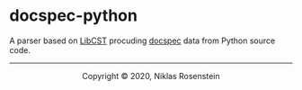   [LibCST]: https://github.com/Instagram/LibCST
  [docspec]: https://github.com/NiklasRosenstein/docspec

# docspec-python

A parser based on [LibCST][] procuding [docspec][] data from Python source code.

---

<p align="center">Copyright &copy; 2020, Niklas Rosenstein</p>
